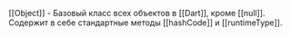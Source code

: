 [[Object]] - Базовый класс всех объектов в [[Dart]], кроме [[null]].
Содержит в себе стандартные методы [[hashCode]] и [[runtimeType]].